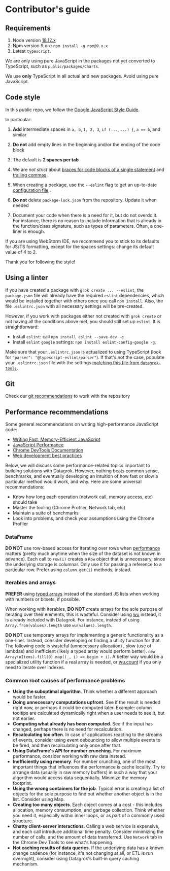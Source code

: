 # Contributor's guide

## Requirements

1. Node version [18.12.x](https://nodejs.org/dist/v18.12.0/)
2. Npm version 9.x.x: `npm install -g npm@9.x.x`
3. Latest `typescript`.

We are only using pure JavaScript in the packages not yet converted to TypeScript, such as
`public/packages/Charts`.

We use **only** TypeScript in all actual and new packages. Avoid using pure JavaScript.

## Code style

In this public repo, we follow the [Google JavaScript Style Guide](https://google.github.io/styleguide/jsguide.html).

In particular:

1. **Add** intermediate spaces in `a, b`, `1, 2, 3`, `if (...`, `...) {`, `a == b`, and similar

2. **Do not** add empty lines in the beginning and/or the ending of the code block

3. The default is **2 spaces per tab**

4. We are *not strict*
   about [braces for code blocks of a single statement](https://google.github.io/styleguide/jsguide.html#formatting-braces-all)
   and [trailing commas](https://google.github.io/styleguide/jsguide.html#features-arrays-trailing-comma)
   .

5. When creating a package, use the `--eslint` flag to get an
   up-to-date [configuration file](https://github.com/datagrok-ai/public/blob/master/tools/package-template/.eslintrc.json)
   .

6. **Do not** delete `package-lock.json` from the repository. Update it when needed

7. Document your code when there is a need for it, but do not overdo it. For instance, there is no reason to include
   information that is already in the function/class signature, such as types of parameters. Often, a one-liner is
   enough.

If you are using WebStorm IDE, we recommend you to stick to its defaults for JS/TS formatting, except for the spaces
settings: change its default value of 4 to 2.

Thank you for following the style!

## Using a linter

If you have created a package with `grok create ... --eslint`, the `package.json` file will already have the
required `eslint` dependencies, which would be installed together with others once you call `npm install`. Also, the
file `.eslintrc.json` with all necessary settings will be pre-created.

However, if you work with packages either not created with `grok create` or not having all the conditions above met, you
should still set up `eslint`. It is straightforward:

* Install `eslint`: call `npm install eslint --save-dev -g`
* Install `eslint` `google` settings: `npm install eslint-config-google -g`.

Make sure that your `.eslintrc.json` is actualized to using TypeScript (look
for `"parser": "@typescript-eslint/parser"`). If that's not the case, populate your `.eslintrc.json`
file with the settings
[matching this file from `datagrok-tools`](https://github.com/datagrok-ai/public/blob/master/tools/package-template/.eslintrc.json).

## Git

Check our [git recommendations](https://datagrok.ai/help/develop/advanced/git-policy) to work with the repository

## Performance recommendations

Some general recommendations on writing high-performance JavaScript code:

* [Writing Fast, Memory-Efficient JavaScript](https://www.smashingmagazine.com/2012/11/writing-fast-memory-efficient-javascript/)
* [JavaScript Performance](https://developer.mozilla.org/en-US/docs/Learn/Performance/javascript_performance)
* [Chrome DevTools Documentation](https://developer.chrome.com/docs/devtools/)
* [Web development best practices](https://web.dev/fast/)

Below, we will discuss some performance-related topics important to building solutions with Datagrok. However, nothing
beats common sense, benchmarks, and eventually developing an intuition of how fast or slow a particular method would
work, and why. Here are some universal recommendations:

* Know how long each operation (network call, memory access, etc) should take
* Master the tooling (Chrome Profiler, Network tab, etc)
* Maintain a suite of benchmarks
* Look into problems, and check your assumptions using the Chrome Profiler

### DataFrame

**DO NOT** use row-based access for iterating over rows when [performance](help/develop/advanced/performance.md)
matters (pretty much anytime when the size of the dataset is not known in advance). Each call to `row(i)` creates
a `Row` object that is unnecessary, since the underlying storage is columnar. Only use it for passing a reference to a
particular row. Prefer using `column.get(i)` methods, instead.

### Iterables and arrays

**PREFER** using [typed arrays](https://developer.mozilla.org/en-US/docs/Web/JavaScript/Typed_arrays)
instead of the standard JS lists when working with numbers or bitsets, if possible.

When working with iterables, **DO NOT** create arrays for the sole purpose of iterating over their elements, this is
wasteful. Consider using [wu](https://github.com/fitzgen/wu.js/) instead, it is already included with Datagrok. For
instance, instead of using `Array.from(values).length` use `wu(values).length`.

**DO NOT** use temporary arrays for implementing a generic functionality as a one-liner. Instead, consider developing or
finding a utility function for that. The following code is wasteful (unnecessary allocation)
, slow (use of lambdas) and inefficient (likely a typed array would perform better).
`new Array(nItems).fill(0).map((_, i) => begin + i)`. A better way would be a specialized utility function if a real
array is needed, or [wu.count](https://fitzgen.github.io/wu.js/#count) if you only need to iterate over indexes.

### Common root causes of performance problems

* **Using the suboptimal algorithm**. Think whether a different approach would
  be faster.
* **Doing unnecessary computations upfront**. See if the result
  is needed right now, or perhaps it could be computed later. Example: column tooltips
  are calculated dynamically right when a user needs to see it, but not earlier.
* **Computing what already has been computed**. See if the input has changed,
  perhaps there is no need for recalculation.
* **Recalculating too often**. In case of applications reacting to the streams
  of events, consider using event debouncing to allow multiple events to
  be fired, and then recalculating only once after that.
* **Using DataFrame's API for number crunching**. For maximum performance, consider
  working with raw data instead.
* **Inefficiently using memory**. For number crunching, one of the most important
  things that influences the performance is cache locality. Try to arrange data
  (usually in raw memory buffers) in such a way that your algorithm would access
  data sequentially. Minimize the memory footprint.
* **Using the wrong containers for the job**. Typical error is creating a list
  of objects for the sole purpose to find out whether another object is in the
  list. Consider using Map.
* **Creating too many objects**. Each object comes at a cost - this includes
  allocation, memory consumption, and garbage collection. Think whether you
  need it, especially within inner loops, or as part of a commonly used structure.
* **Chatty client-server interactions**. Calling a web service is expensive, and
  each call introduce additional time penalty. Consider minimizing the number of
  calls, and the amount of data transferred. Use `Network` tab in the Chrome Dev Tools
  to see what's happening.
* **Not caching results of data queries**. If the underlying data has a known
  change cadence (for instance, it's not changing at all, or ETL is run overnight),
  consider using Datagrok's built-in query caching mechanism.
